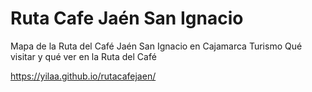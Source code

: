 # Ruta Cafe Jaén San Ignacio
Mapa de la Ruta del Café Jaén San Ignacio en Cajamarca
Turismo
Qué visitar y qué ver en la Ruta del Café

https://yilaa.github.io/rutacafejaen/
